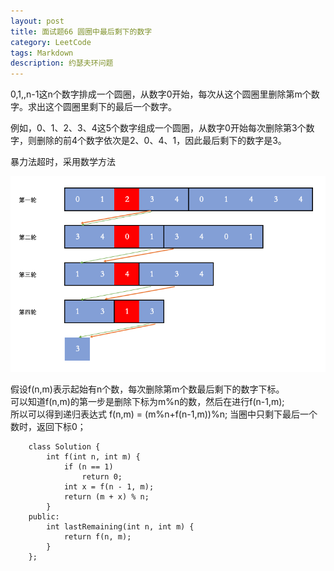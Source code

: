 ```yaml
---
layout: post
title: 面试题66 圆圈中最后剩下的数字
category: LeetCode
tags: Markdown
description: 约瑟夫环问题
---
```

0,1,,n-1这n个数字排成一个圆圈，从数字0开始，每次从这个圆圈里删除第m个数字。求出这个圆圈里剩下的最后一个数字。

例如，0、1、2、3、4这5个数字组成一个圆圈，从数字0开始每次删除第3个数字，则删除的前4个数字依次是2、0、4、1，因此最后剩下的数字是3。

暴力法超时，采用数学方法

![图解](/img/No66.png)

假设f(n,m)表示起始有n个数，每次删除第m个数最后剩下的数字下标。    
可以知道f(n,m)的第一步是删除下标为m%n的数，然后在进行f(n-1,m);    
所以可以得到递归表达式 f(n,m) = (m%n+f(n-1,m))%n;
当圈中只剩下最后一个数时，返回下标0；

        class Solution {
            int f(int n, int m) {
                if (n == 1)
                    return 0;
                int x = f(n - 1, m);
                return (m + x) % n;
            }
        public:
            int lastRemaining(int n, int m) {
                return f(n, m);
            }
        };
